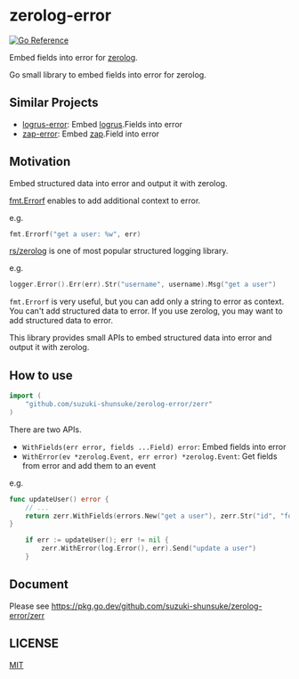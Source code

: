 # zerolog-error

[![Go Reference](https://pkg.go.dev/badge/github.com/suzuki-shunsuke/zerolog-error.svg)](https://pkg.go.dev/github.com/suzuki-shunsuke/zerolog-error)

Embed fields into error for [zerolog](https://github.com/rs/zerolog).

Go small library to embed fields into error for zerolog.

## Similar Projects

- [logrus-error](https://github.com/suzuki-shunsuke/logrus-error): Embed [logrus](https://github.com/sirupsen/logrus).Fields into error
- [zap-error](https://github.com/suzuki-shunsuke/zap-error): Embed [zap](https://github.com/uber-go/zap).Field into error

## Motivation

Embed structured data into error and output it with zerolog.

[fmt.Errorf](https://pkg.go.dev/fmt#Errorf) enables to add additional context to error.

e.g.

```go
fmt.Errorf("get a user: %w", err)
```

[rs/zerolog](https://github.com/rs/zerolog) is one of most popular structured logging library.

e.g.

```go
logger.Error().Err(err).Str("username", username).Msg("get a user")
```

`fmt.Errorf` is very useful, but you can add only a string to error as context. You can't add structured data to error.
If you use zerolog, you may want to add structured data to error.

This library provides small APIs to embed structured data into error and output it with zerolog.

## How to use

```go
import (
	"github.com/suzuki-shunsuke/zerolog-error/zerr"
)
```

There are two APIs.

- `WithFields(err error, fields ...Field) error`: Embed fields into error
- `WithError(ev *zerolog.Event, err error) *zerolog.Event`: Get fields from error and add them to an event

e.g.

```go
func updateUser() error {
	// ...
	return zerr.WithFields(errors.New("get a user"), zerr.Str("id", "foo"))
}
```

```go
	if err := updateUser(); err != nil {
		zerr.WithError(log.Error(), err).Send("update a user")
	}
```

## Document

Please see https://pkg.go.dev/github.com/suzuki-shunsuke/zerolog-error/zerr

## LICENSE

[MIT](LICENSE)
